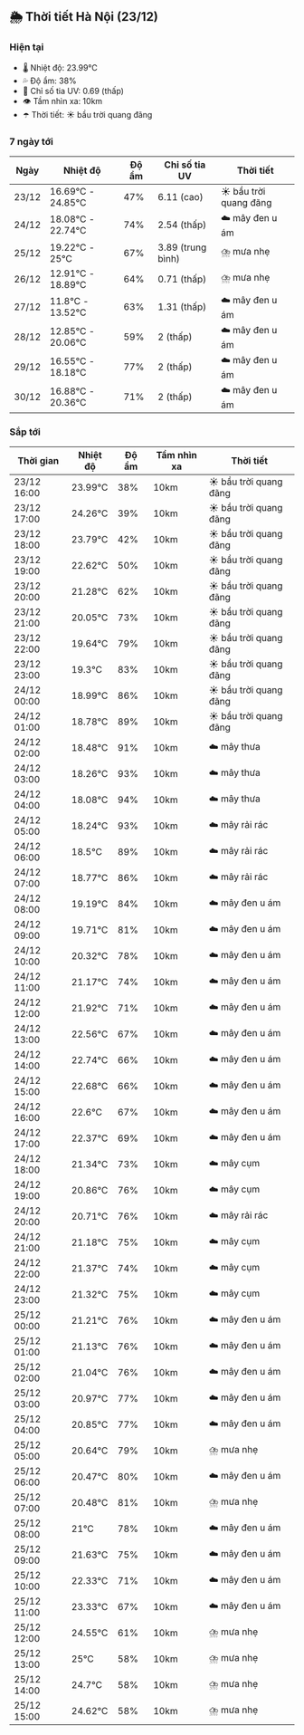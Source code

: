 ## 🌦️ Thời tiết Hà Nội (23/12)

### Hiện tại

- 🌡️ Nhiệt độ: 23.99℃
- 💦 Độ ẩm: 38%
- 🌟 Chỉ số tia UV: 0.69 (thấp)
- 👁️ Tầm nhìn xa: 10km
- ☂️ Thời tiết: ☀️ bầu trời quang đãng

### 7 ngày tới

| Ngày | Nhiệt độ | Độ ẩm | Chỉ số tia UV | Thời tiết |
| --- | --- | --- | --- | --- |
| 23/12 | 16.69℃ - 24.85℃ | 47% | 6.11 (cao) | ☀️ bầu trời quang đãng |
| 24/12 | 18.08℃ - 22.74℃ | 74% | 2.54 (thấp) | ☁️ mây đen u ám |
| 25/12 | 19.22℃ - 25℃ | 67% | 3.89 (trung bình) | ⛈️ mưa nhẹ |
| 26/12 | 12.91℃ - 18.89℃ | 64% | 0.71 (thấp) | ⛈️ mưa nhẹ |
| 27/12 | 11.8℃ - 13.52℃ | 63% | 1.31 (thấp) | ☁️ mây đen u ám |
| 28/12 | 12.85℃ - 20.06℃ | 59% | 2 (thấp) | ☁️ mây đen u ám |
| 29/12 | 16.55℃ - 18.18℃ | 77% | 2 (thấp) | ☁️ mây đen u ám |
| 30/12 | 16.88℃ - 20.36℃ | 71% | 2 (thấp) | ☁️ mây đen u ám |

### Sắp tới

| Thời gian | Nhiệt độ | Độ ẩm | Tầm nhìn xa | Thời tiết |
| --- | --- | --- | --- | --- |
| 23/12 16:00 | 23.99℃ | 38% | 10km | ☀️ bầu trời quang đãng |
| 23/12 17:00 | 24.26℃ | 39% | 10km | ☀️ bầu trời quang đãng |
| 23/12 18:00 | 23.79℃ | 42% | 10km | ☀️ bầu trời quang đãng |
| 23/12 19:00 | 22.62℃ | 50% | 10km | ☀️ bầu trời quang đãng |
| 23/12 20:00 | 21.28℃ | 62% | 10km | ☀️ bầu trời quang đãng |
| 23/12 21:00 | 20.05℃ | 73% | 10km | ☀️ bầu trời quang đãng |
| 23/12 22:00 | 19.64℃ | 79% | 10km | ☀️ bầu trời quang đãng |
| 23/12 23:00 | 19.3℃ | 83% | 10km | ☀️ bầu trời quang đãng |
| 24/12 00:00 | 18.99℃ | 86% | 10km | ☀️ bầu trời quang đãng |
| 24/12 01:00 | 18.78℃ | 89% | 10km | ☀️ bầu trời quang đãng |
| 24/12 02:00 | 18.48℃ | 91% | 10km | ☁️ mây thưa |
| 24/12 03:00 | 18.26℃ | 93% | 10km | ☁️ mây thưa |
| 24/12 04:00 | 18.08℃ | 94% | 10km | ☁️ mây thưa |
| 24/12 05:00 | 18.24℃ | 93% | 10km | ☁️ mây rải rác |
| 24/12 06:00 | 18.5℃ | 89% | 10km | ☁️ mây rải rác |
| 24/12 07:00 | 18.77℃ | 86% | 10km | ☁️ mây rải rác |
| 24/12 08:00 | 19.19℃ | 84% | 10km | ☁️ mây đen u ám |
| 24/12 09:00 | 19.71℃ | 81% | 10km | ☁️ mây đen u ám |
| 24/12 10:00 | 20.32℃ | 78% | 10km | ☁️ mây đen u ám |
| 24/12 11:00 | 21.17℃ | 74% | 10km | ☁️ mây đen u ám |
| 24/12 12:00 | 21.92℃ | 71% | 10km | ☁️ mây đen u ám |
| 24/12 13:00 | 22.56℃ | 67% | 10km | ☁️ mây đen u ám |
| 24/12 14:00 | 22.74℃ | 66% | 10km | ☁️ mây đen u ám |
| 24/12 15:00 | 22.68℃ | 66% | 10km | ☁️ mây đen u ám |
| 24/12 16:00 | 22.6℃ | 67% | 10km | ☁️ mây đen u ám |
| 24/12 17:00 | 22.37℃ | 69% | 10km | ☁️ mây đen u ám |
| 24/12 18:00 | 21.34℃ | 73% | 10km | ☁️ mây cụm |
| 24/12 19:00 | 20.86℃ | 76% | 10km | ☁️ mây cụm |
| 24/12 20:00 | 20.71℃ | 76% | 10km | ☁️ mây rải rác |
| 24/12 21:00 | 21.18℃ | 75% | 10km | ☁️ mây cụm |
| 24/12 22:00 | 21.37℃ | 74% | 10km | ☁️ mây cụm |
| 24/12 23:00 | 21.32℃ | 75% | 10km | ☁️ mây cụm |
| 25/12 00:00 | 21.21℃ | 76% | 10km | ☁️ mây đen u ám |
| 25/12 01:00 | 21.13℃ | 76% | 10km | ☁️ mây đen u ám |
| 25/12 02:00 | 21.04℃ | 76% | 10km | ☁️ mây đen u ám |
| 25/12 03:00 | 20.97℃ | 77% | 10km | ☁️ mây đen u ám |
| 25/12 04:00 | 20.85℃ | 77% | 10km | ☁️ mây đen u ám |
| 25/12 05:00 | 20.64℃ | 79% | 10km | ⛈️ mưa nhẹ |
| 25/12 06:00 | 20.47℃ | 80% | 10km | ☁️ mây đen u ám |
| 25/12 07:00 | 20.48℃ | 81% | 10km | ⛈️ mưa nhẹ |
| 25/12 08:00 | 21℃ | 78% | 10km | ☁️ mây đen u ám |
| 25/12 09:00 | 21.63℃ | 75% | 10km | ☁️ mây đen u ám |
| 25/12 10:00 | 22.33℃ | 71% | 10km | ☁️ mây đen u ám |
| 25/12 11:00 | 23.33℃ | 67% | 10km | ☁️ mây đen u ám |
| 25/12 12:00 | 24.55℃ | 61% | 10km | ⛈️ mưa nhẹ |
| 25/12 13:00 | 25℃ | 58% | 10km | ⛈️ mưa nhẹ |
| 25/12 14:00 | 24.7℃ | 58% | 10km | ⛈️ mưa nhẹ |
| 25/12 15:00 | 24.62℃ | 58% | 10km | ⛈️ mưa nhẹ |
